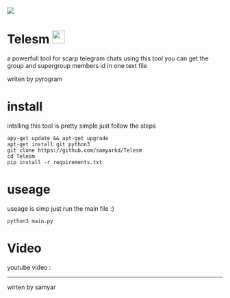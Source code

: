 <img align="center" style="marging: 0 50%;" src="https://st.depositphotos.com/1010338/3142/i/600/depositphotos_31420279-stock-photo-death-in-the-hood-concept.jpg" />


# Telesm <img src="https://raw.githubusercontent.com/MartinHeinz/MartinHeinz/master/wave.gif" width="30px">

a powerfull tool for scarp telegram chats
using this tool you can get the group and supergroup members id in one text file 

writen by pyrogram 

# install

intslling this tool is pretty simple
just follow the steps
```
apy-get update && apt-get upgrade
apt-get install git python3
git clone https://github.com/samyarkd/Telesm
cd Telesm
pip install -r requirements.txt
```
# useage
useage is simp just run the main file :)
```
python3 main.py
```
# Video
youtube video :

-------------------
wirten by samyar
